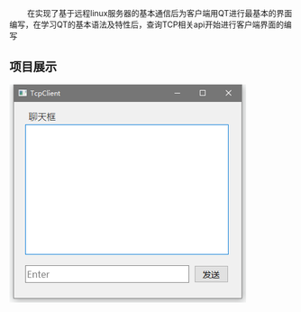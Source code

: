 &nbsp;&nbsp;&nbsp;&nbsp;&nbsp;&nbsp;&nbsp;&nbsp;在实现了基于远程linux服务器的基本通信后为客户端用QT进行最基本的界面编写，在学习QT的基本语法及特性后，查询TCP相关api开始进行客户端界面的编写

项目展示
----
![a,a](https://github.com/senyucci/TcpChatRoom/blob/main/v3.0/QTclient.png)

